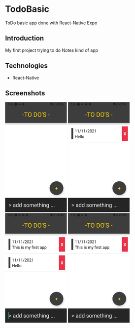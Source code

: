 # TodoBasic
ToDo basic app  done with React-Native Expo

## Introduction
My first project trying to do Notes kind of app

## Technologies
  * React-Native

## Screenshots
<img src="/screenshots/Screenshot_1.jpg" width=200>
<img src="/screenshots/Screenshot_2.jpg" width=200>
<img src="/screenshots/Screenshot_3.jpg" width=200>
<img src="/screenshots/Screenshot_4.jpg" width=200>
